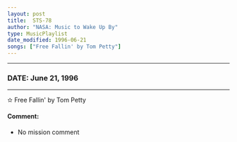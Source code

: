 ```yaml
---
layout: post
title:  STS-78
author: "NASA: Music to Wake Up By"
type: MusicPlaylist
date_modified: 1996-06-21
songs: ["Free Fallin' by Tom Petty"]
---
```


----
### DATE: June 21, 1996
----
✫ Free Fallin' by Tom Petty

#### Comment:
* No mission comment



<br/>
<center>
	<a target="_blank"
	   href="https://twitter.com/intent/tweet?hashtags=Space,NASA,Playlist,NASAWakeupCalls,SpaceProgram&text={{ page.author}}, '{{ page.songs.first }}' {{ page.title }}, {{ page.date | date: '%B %d, %Y' }}. {{ site.url }}{{ page.url }}&via=nasawakeupcalls"><i class="fab fa-twitter" alt="Tweet this page" style="font-size: 1.3em;"></i></a>
	&nbsp; 	<i class="fas fa-user-astronaut" style="font-size: 1.5em;"></i> &nbsp;
    <a type="amzn" search="'Free Fallin' by Tom Petty'" category="popular music">
    <i class="fab fa-amazon" style="font-size: 1.3em;"></i></a>
</center>
